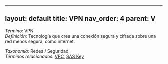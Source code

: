 
---
layout: default
title: VPN
nav_order: 4
parent: V
---

*Término:* VPN  
*Definición:* Tecnología que crea una conexión segura y cifrada sobre una red menos segura, como internet.

*Taxonomía:* Redes / Seguridad  
*Términos relacionados:* [VPC](https://maleniski.github.io/diccionario-angl-tec-mx/docs/alfabeticamente/V/vpc/), [SAS Key](https://maleniski.github.io/diccionario-angl-tec-mx/docs/alfabeticamente/S/sas-key/)
